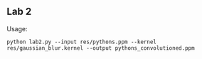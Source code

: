 ## Lab 2
Usage:

``python lab2.py --input res/pythons.ppm --kernel res/gaussian_blur.kernel --output pythons_convolutioned.ppm``